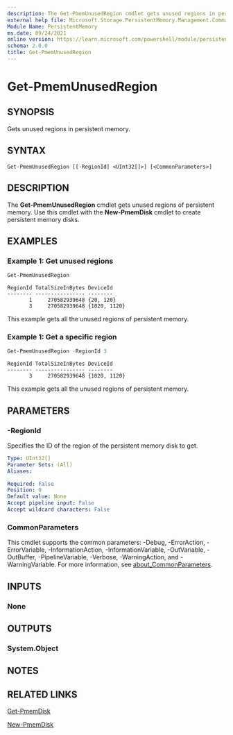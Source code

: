 ```yaml
---
description: The Get-PmemUnusedRegion cmdlet gets unused regions in persistent memory.
external help file: Microsoft.Storage.PersistentMemory.Management.Commands.dll-Help.xml
Module Name: PersistentMemory
ms.date: 09/24/2021
online version: https://learn.microsoft.com/powershell/module/persistentmemory/get-pmemUnusedregion?view=windowsserver2025-ps&wt.mc_id=ps-gethelp
schema: 2.0.0
title: Get-PmemUnusedRegion
---
```


# Get-PmemUnusedRegion

## SYNOPSIS
Gets unused regions in persistent memory.

## SYNTAX

```
Get-PmemUnusedRegion [[-RegionId] <UInt32[]>] [<CommonParameters>]
```

## DESCRIPTION
The **Get-PmemUnusedRegion** cmdlet gets unused regions of persistent memory.
Use this cmdlet with the **New-PmemDisk** cmdlet to create persistent memory disks.

## EXAMPLES

### Example 1: Get unused regions
```powershell
Get-PmemUnusedRegion
```

```output
RegionId TotalSizeInBytes DeviceId
-------- ---------------- --------
       1     270582939648 {20, 120}
       3     270582939648 {1020, 1120}
```

This example gets all the unused regions of persistent memory.

### Example 1: Get a specific region
```powershell
Get-PmemUnusedRegion -RegionId 3
```

```output
RegionId TotalSizeInBytes DeviceId
-------- ---------------- --------
       3     270582939648 {1020, 1120}
```

This example gets all the unused regions of persistent memory.

## PARAMETERS

### -RegionId
Specifies the ID of the region of the persistent memory disk to get.

```yaml
Type: UInt32[]
Parameter Sets: (All)
Aliases:

Required: False
Position: 0
Default value: None
Accept pipeline input: False
Accept wildcard characters: False
```

### CommonParameters
This cmdlet supports the common parameters: -Debug, -ErrorAction, -ErrorVariable, -InformationAction, -InformationVariable, -OutVariable, -OutBuffer, -PipelineVariable, -Verbose, -WarningAction, and -WarningVariable. For more information, see [about_CommonParameters](https://go.microsoft.com/fwlink/?LinkID=113216).

## INPUTS

### None

## OUTPUTS

### System.Object
## NOTES

## RELATED LINKS

[Get-PmemDisk](Get-PmemDisk.md)

[New-PmemDisk](New-PmemDisk.md)
